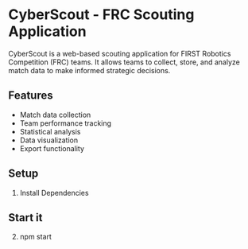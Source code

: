 # CyberScout - FRC Scouting Application

CyberScout is a web-based scouting application for FIRST Robotics Competition (FRC) teams. It allows teams to collect, store, and analyze match data to make informed strategic decisions.

## Features
- Match data collection
- Team performance tracking
- Statistical analysis
- Data visualization
- Export functionality

## Setup
1. Install Dependencies

## Start it
2. npm start

